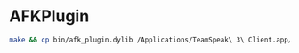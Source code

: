# AFKPlugin

```bash
make && cp bin/afk_plugin.dylib /Applications/TeamSpeak\ 3\ Client.app/Contents/SharedSupport/plugins/
```
